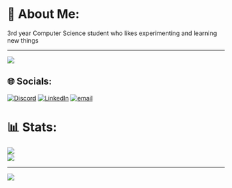 # 💫 About Me:
3rd year Computer Science student who likes experimenting and learning new things

---
[![](https://visitcount.itsvg.in/api?id=BarnardF&icon=10&color=10)](https://visitcount.itsvg.in)


## 🌐 Socials:
[![Discord](https://img.shields.io/badge/Discord-%237289DA.svg?logo=discord&logoColor=white)](https://discord.gg/cheesehutt) [![LinkedIn](https://img.shields.io/badge/LinkedIn-%230077B5.svg?logo=linkedin&logoColor=white)](https://linkedin.com/in/barnard-fourie) [![email](https://img.shields.io/badge/Email-D14836?logo=gmail&logoColor=white)](mailto:barnardfourie15@gmail.com) 
# 📊 Stats:
![](https://github-readme-stats.vercel.app/api?username=BarnardF&theme=dark&hide_border=false&include_all_commits=false&count_private=false)<br/>
![](https://nirzak-streak-stats.vercel.app/?user=BarnardF&theme=dark&hide_border=false)<br/>


---
[![](https://visitcount.itsvg.in/api?id=BarnardF&icon=0&color=0)](https://visitcount.itsvg.in)

<!-- Proudly created with GPRM ( https://gprm.itsvg.in ) -->


